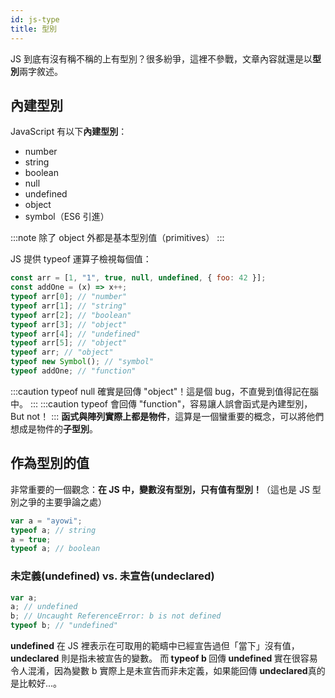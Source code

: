 ```yaml
---
id: js-type
title: 型別
---
```


JS 到底有沒有稱不稱的上有型別？很多紛爭，這裡不參戰，文章內容就還是以<strong>型別</strong>兩字敘述。

## 內建型別

JavaScript 有以下<strong>內建型別</strong>：

- number
- string
- boolean
- null
- undefined
- object
- symbol（ES6 引進）

:::note
除了 object 外都是基本型別值（primitives）
:::

JS 提供 typeof 運算子檢視每個值：

```js
const arr = [1, "1", true, null, undefined, { foo: 42 }];
const addOne = (x) => x++;
typeof arr[0]; // "number"
typeof arr[1]; // "string"
typeof arr[2]; // "boolean"
typeof arr[3]; // "object"
typeof arr[4]; // "undefined"
typeof arr[5]; // "object"
typeof arr; // "object"
typeof new Symbol(); // "symbol"
typeof addOne; // "function"
```

:::caution
typeof null 確實是回傳 "object"！這是個 bug，不直覺到值得記在腦中。
:::
:::caution
typeof 會回傳 "function"，容易讓人誤會函式是內建型別，But not！
:::
<strong>函式與陣列實際上都是物件</strong>，這算是一個蠻重要的概念，可以將他們想成是物件的<strong>子型別</strong>。

## 作為型別的值

非常重要的一個觀念：<strong>在 JS 中，變數沒有型別，只有值有型別！</strong>（這也是 JS 型別之爭的主要爭論之處）

```js
var a = "ayowi";
typeof a; // string
a = true;
typeof a; // boolean
```

### 未定義(undefined) vs. 未宣告(undeclared)

```js
var a;
a; // undefined
b; // Uncaught ReferenceError: b is not defined
typeof b; // "undefined"
```

<strong>undefined</strong> 在 JS 裡表示在可取用的範疇中已經宣告過但「當下」沒有值，<strong>undeclared</strong> 則是指未被宣告的變數。
而<strong> typeof b </strong>回傳<strong> undefined </strong>實在很容易令人混淆，因為變數 b 實際上是未宣告而非未定義，如果能回傳 <strong>undeclared</strong>真的是比較好...。

